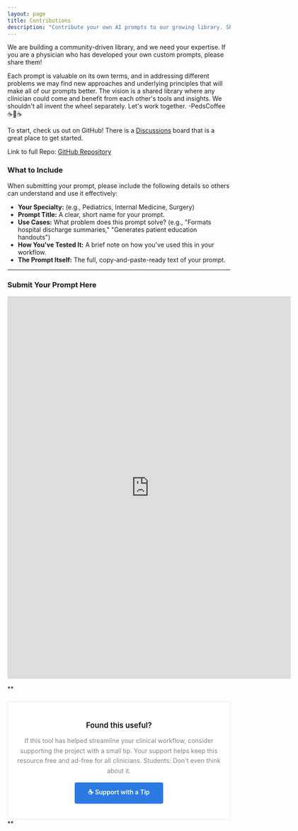 ```yaml
---
layout: page
title: Contributions
description: "Contribute your own AI prompts to our growing library. Share production-ready prompts tested in real clinical workflows with the physician community."
---
```


<style>
/* CSS to ensure the tip jar looks correct */
.support-section {
    background: white;
    border: 1px solid #e8e8e8;
    border-radius: 4px;
    padding: 20px;
    margin-top: 20px;
    text-align: center;
}

.support-section h3 {
    font-size: 1.2em;
    font-weight: 600;
    color: #111;
    margin-bottom: 10px;
}

.support-section p {
    color: #828282;
    margin-bottom: 15px;
    line-height: 1.6;
}

.tip-jar-btn {
    display: inline-block;
    padding: 12px 30px;
    background: #2a7ae2;
    color: white;
    text-decoration: none;
    border-radius: 4px;
    font-weight: 600;
    transition: background 0.2s;
}

.tip-jar-btn:hover {
    background: #1e59a8;
}
</style>

We are building a community-driven library, and we need your expertise. If you are a physician who has developed your own custom prompts, please share them!

Each prompt is valuable on its own terms, and in addressing different problems we may find new approaches and underlying principles that will make all of our prompts better. The vision is a shared library where any clinician could come and benefit from each other's tools and insights. We shouldn't all invent the wheel separately. Let's work together. -PedsCoffee☕️🏥☕️

To start, check us out on GitHub! There is a [Discussions](https://github.com/pedscoffee/PhysicianPromptEngineering/discussions) board that is a great place to get started.

Link to full Repo: [GitHub Repository](https://github.com/pedscoffee/PhysicianPromptEngineering/)

### What to Include

When submitting your prompt, please include the following details so others can understand and use it effectively:

* **Your Specialty:** (e.g., Pediatrics, Internal Medicine, Surgery)
* **Prompt Title:** A clear, short name for your prompt.
* **Use Cases:** What problem does this prompt solve? (e.g., "Formats hospital discharge summaries," "Generates patient education handouts")
* **How You've Tested It:** A brief note on how you've used this in your workflow.
* **The Prompt Itself:** The full, copy-and-paste-ready text of your prompt.

---

### Submit Your Prompt Here

<iframe src="https://docs.google.com/forms/d/e/1FAIpQLScicxuLRUnXqv43QbRZ2zcYWuX47B_HOhJM3ir7dV11IE4Gpw/viewform?embedded=true" width="640" height="863" frameborder="0" marginheight="0" marginwidth="0">Loading…</iframe>

**<div class="support-section">
    <h3>Found this useful?</h3>
    <p>If this tool has helped streamline your clinical workflow, consider supporting the project with a small tip. Your support helps keep this resource free and ad-free for all clinicians. Students: Don't even think about it.</p>
    <a href="https://donate.stripe.com/14A9ANf3K8VjeAW7pT8bS00" target="_blank" class="tip-jar-btn">☕ Support with a Tip</a>
</div>**